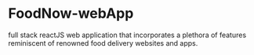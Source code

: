 # FoodNow-webApp
full stack reactJS web application that incorporates a plethora of features reminiscent of renowned food delivery websites and apps.
